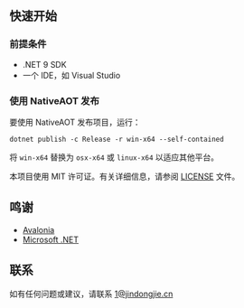 ﻿## 快速开始

### 前提条件

- .NET 9 SDK
- 一个 IDE，如 Visual Studio


### 使用 NativeAOT 发布

要使用 NativeAOT 发布项目，运行：

```dotnet publish -c Release -r win-x64 --self-contained```

将 `win-x64` 替换为 `osx-x64` 或 `linux-x64` 以适应其他平台。

本项目使用 MIT 许可证。有关详细信息，请参阅 [LICENSE](LICENSE) 文件。

## 鸣谢

- [Avalonia](https://avaloniaui.net/)
- [Microsoft .NET](https://dotnet.microsoft.com/)

## 联系

如有任何问题或建议，请联系 [1@jindongjie.cn](mailto:1@jindongjie.cn)
